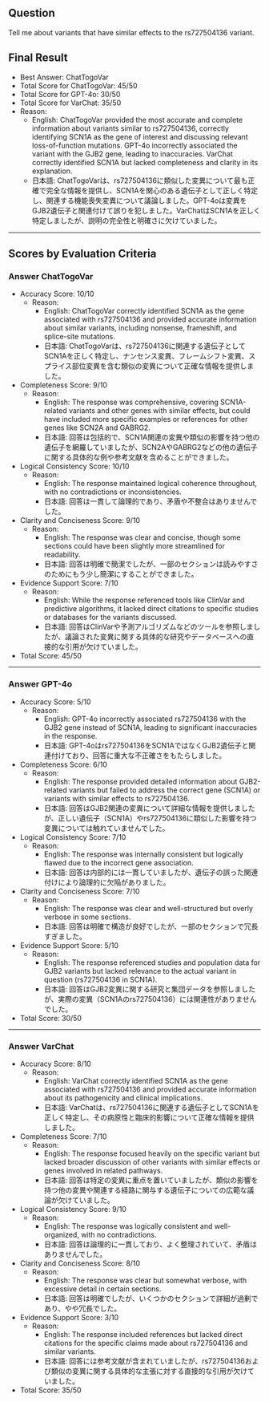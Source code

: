 ## Question

Tell me about variants that have similar effects to the rs727504136 variant.

## Final Result

- Best Answer: ChatTogoVar
- Total Score for ChatTogoVar: 45/50
- Total Score for GPT-4o: 30/50
- Total Score for VarChat: 35/50
- Reason:
  - English: ChatTogoVar provided the most accurate and complete information about variants similar to rs727504136, correctly identifying SCN1A as the gene of interest and discussing relevant loss-of-function mutations. GPT-4o incorrectly associated the variant with the GJB2 gene, leading to inaccuracies. VarChat correctly identified SCN1A but lacked completeness and clarity in its explanation.
  - 日本語: ChatTogoVarは、rs727504136に類似した変異について最も正確で完全な情報を提供し、SCN1Aを関心のある遺伝子として正しく特定し、関連する機能喪失変異について議論しました。GPT-4oは変異をGJB2遺伝子と関連付けて誤りを犯しました。VarChatはSCN1Aを正しく特定しましたが、説明の完全性と明確さに欠けていました。

---

## Scores by Evaluation Criteria

### Answer ChatTogoVar
- Accuracy Score: 10/10
  - Reason: 
    - English: ChatTogoVar correctly identified SCN1A as the gene associated with rs727504136 and provided accurate information about similar variants, including nonsense, frameshift, and splice-site mutations.
    - 日本語: ChatTogoVarは、rs727504136に関連する遺伝子としてSCN1Aを正しく特定し、ナンセンス変異、フレームシフト変異、スプライス部位変異を含む類似の変異について正確な情報を提供しました。
- Completeness Score: 9/10
  - Reason: 
    - English: The response was comprehensive, covering SCN1A-related variants and other genes with similar effects, but could have included more specific examples or references for other genes like SCN2A and GABRG2.
    - 日本語: 回答は包括的で、SCN1A関連の変異や類似の影響を持つ他の遺伝子を網羅していましたが、SCN2AやGABRG2などの他の遺伝子に関する具体的な例や参考文献を含めることができました。
- Logical Consistency Score: 10/10
  - Reason: 
    - English: The response maintained logical coherence throughout, with no contradictions or inconsistencies.
    - 日本語: 回答は一貫して論理的であり、矛盾や不整合はありませんでした。
- Clarity and Conciseness Score: 9/10
  - Reason: 
    - English: The response was clear and concise, though some sections could have been slightly more streamlined for readability.
    - 日本語: 回答は明確で簡潔でしたが、一部のセクションは読みやすさのためにもう少し簡潔にすることができました。
- Evidence Support Score: 7/10
  - Reason: 
    - English: While the response referenced tools like ClinVar and predictive algorithms, it lacked direct citations to specific studies or databases for the variants discussed.
    - 日本語: 回答はClinVarや予測アルゴリズムなどのツールを参照しましたが、議論された変異に関する具体的な研究やデータベースへの直接的な引用が欠けていました。
- Total Score: 45/50

---

### Answer GPT-4o
- Accuracy Score: 5/10
  - Reason: 
    - English: GPT-4o incorrectly associated rs727504136 with the GJB2 gene instead of SCN1A, leading to significant inaccuracies in the response.
    - 日本語: GPT-4oはrs727504136をSCN1AではなくGJB2遺伝子と関連付けており、回答に重大な不正確さをもたらしました。
- Completeness Score: 6/10
  - Reason: 
    - English: The response provided detailed information about GJB2-related variants but failed to address the correct gene (SCN1A) or variants with similar effects to rs727504136.
    - 日本語: 回答はGJB2関連の変異について詳細な情報を提供しましたが、正しい遺伝子（SCN1A）やrs727504136に類似した影響を持つ変異については触れていませんでした。
- Logical Consistency Score: 7/10
  - Reason: 
    - English: The response was internally consistent but logically flawed due to the incorrect gene association.
    - 日本語: 回答は内部的には一貫していましたが、遺伝子の誤った関連付けにより論理的に欠陥がありました。
- Clarity and Conciseness Score: 7/10
  - Reason: 
    - English: The response was clear and well-structured but overly verbose in some sections.
    - 日本語: 回答は明確で構造が良好でしたが、一部のセクションで冗長すぎました。
- Evidence Support Score: 5/10
  - Reason: 
    - English: The response referenced studies and population data for GJB2 variants but lacked relevance to the actual variant in question (rs727504136 in SCN1A).
    - 日本語: 回答はGJB2変異に関する研究と集団データを参照しましたが、実際の変異（SCN1Aのrs727504136）には関連性がありませんでした。
- Total Score: 30/50

---

### Answer VarChat
- Accuracy Score: 8/10
  - Reason: 
    - English: VarChat correctly identified SCN1A as the gene associated with rs727504136 and provided accurate information about its pathogenicity and clinical implications.
    - 日本語: VarChatは、rs727504136に関連する遺伝子としてSCN1Aを正しく特定し、その病原性と臨床的影響について正確な情報を提供しました。
- Completeness Score: 7/10
  - Reason: 
    - English: The response focused heavily on the specific variant but lacked broader discussion of other variants with similar effects or genes involved in related pathways.
    - 日本語: 回答は特定の変異に重点を置いていましたが、類似の影響を持つ他の変異や関連する経路に関与する遺伝子についての広範な議論が欠けていました。
- Logical Consistency Score: 9/10
  - Reason: 
    - English: The response was logically consistent and well-organized, with no contradictions.
    - 日本語: 回答は論理的に一貫しており、よく整理されていて、矛盾はありませんでした。
- Clarity and Conciseness Score: 8/10
  - Reason: 
    - English: The response was clear but somewhat verbose, with excessive detail in certain sections.
    - 日本語: 回答は明確でしたが、いくつかのセクションで詳細が過剰であり、やや冗長でした。
- Evidence Support Score: 3/10
  - Reason: 
    - English: The response included references but lacked direct citations for the specific claims made about rs727504136 and similar variants.
    - 日本語: 回答には参考文献が含まれていましたが、rs727504136および類似の変異に関する具体的な主張に対する直接的な引用が欠けていました。
- Total Score: 35/50